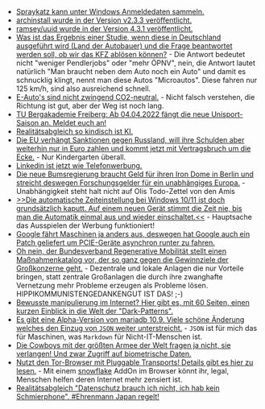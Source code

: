* [Spraykatz kann unter Windows Anmeldedaten sammeln.](https://scheible.it/kali-linux-tool_spraykatz/)
* [archinstall wurde in der Version v2.3.3 veröffentlicht.](https://github.com/archlinux/archinstall/releases/tag/v2.3.3)
* [ramsey/uuid wurde in der Version 4.3.1 veröffentlicht.](https://github.com/ramsey/uuid/releases/tag/4.3.1)
* [Was ist das Ergebnis einer Studie, wenn diese in Deutschland ausgeführt wird (Land der Autobauer) und die Frage beantwortet werden soll, ob wir das KFZ ablösen können?](https://www.sonnenseite.com/de/mobilitaet/mehr-als-40-prozent-weniger-emissionen-durch-elektrische-leichtfahrzeuge/) - Die Antwort bedeutet nicht "weniger Pendlerjobs" oder "mehr ÖPNV", nein, die Antwort lautet natürlich "Man braucht neben dem Auto noch ein Auto" und damit es schnucklig klingt, nennt man diese Autos "Microautos". Diese fahren nur 125 km/h, sind also ausreichend schnell.
* [E-Auto's sind nicht zwingend CO2-neutral.](https://www.sonnenseite.com/de/mobilitaet/gesetzgebung-mit-fehlwirkung-das-e-auto-ein-wahres-emissionswunder/) - Nicht falsch verstehen, die Richtung ist gut, aber der Weg ist noch lang.
* [TU Bergakademie Freiberg: Ab 04.04.2022 fängt die neue Unisport-Saison an. Meldet euch an!](https://tu-freiberg.de/presse/neue-unisport-kurse-starten-am-4-april)
* [Realitätsabgleich so kindisch ist KI.](https://blog.fefe.de/?ts=9cbfbb0a)
* [Die EU verhängt Sanktionen gegen Russland, will ihre Schulden aber weiterhin nur in Euro zahlen und kommt jetzt mit Vertragsbruch um die Ecke.](https://blog.fefe.de/?ts=9cbf7abb) - Nur Kindergarten überall.
* [Linkedin ist jetzt wie Telefonwerbung.](https://blog.fefe.de/?ts=9cbf1659)
* [Die neue Bumsregierung braucht Geld für ihren Iron Dome in Berlin und streicht deswegen Forschungsgelder für ein unabhängiges Europa.](https://blog.fefe.de/?ts=9cbf365b) - Unabhängigkeit steht halt nicht auf Olis Todo-Zettel von den Amis
* [>>Die automatische Zeiteinstellung bei Windows 10/11 ist doch grundsätzlich kaputt. Auf einem neuen Gerät stimmt die Zeit nie, bis man die Automatik einmal aus und wieder einschaltet.<<](https://www.borncity.com/blog/2022/03/29/windows-gab-es-probleme-bei-der-sommerzeitumstellung-2022/) - Hauptsache das Ausspielen der Werbung funktioniert!
* [Google fährt Maschinen ja anders aus, deswegen hat Google auch ein Patch geliefert um PCIE-Geräte asynchron runter zu fahren.](https://www.phoronix.com/scan.php?page=news_item&px=Google-Linux-Too-Many-NVMe)
* [Oh nein, der Bundesverband Regenerative Mobilität stellt einen Maßnahmenkatalog vor, der so ganz gegen die Gewinnziele der Großkonzerne geht.](https://www.sonnenseite.com/de/energie/heimischer-wasserstoff-statt-importgas/) - Dezentrale und lokale Anlagen die nur Vorteile bringen, statt zentrale Großanlagen die durch ihre zwanghafte Vernetzung mehr Probleme erzeugen als Probleme lösen. HIPPIKOMMUNISTENGEDANKENGUT IST DAS! ;-)
* [Bewusste manipulierung im Internet? Hier gibt es, mit 60 Seiten, einen kurzen Einblick in die Welt der "Dark-Patterns".](https://netzpolitik.org/2022/edpb-dark-patterns-datenschutzbehoerden-warnen-vor-manipulativem-design-im-netz/)
* [Es gibt eine Alpha-Version von mariadb 10.9. Viele schöne Änderung welches den Einzug von `JSON` weiter unterstreicht.](https://www.percona.com/blog/mariadb-10-9-quick-peek/) - `JSON` ist für mich das für Maschinen, was `Markdown` für Nicht-IT-Menschen ist.
* [Die Cowboys mit der größten Armee der Welt fragen ja nicht, sie verlangen! Und zwar Zugriff auf biometrische Daten.](https://netzpolitik.org/2022/neue-vorschrift-us-behoerden-verlangen-zugriff-auf-biometrische-daten-in-40-laendern/)
* [Nutzt den Tor-Browser mit Pluggable Transports! Details gibt es hier zu lesen.](https://www.kuketz-blog.de/howto-internet-zensur-umgehen-und-anonym-bleiben/) - Mit einem [snowflake](https://snowflake.torproject.org/) AddOn im Browser könnt ihr, legal, Menschen helfen deren Internet mehr zensiert ist.
* [Realitätsabgleich "Datenschutz brauch ich nicht, ich hab kein Schmierphone". #Ehrenmann Japan regelt!](https://www.kuketz-blog.de/leserbrief-zu-den-quarantaene-bzw-ueberwachungsmassnahmen-in-japan/)
